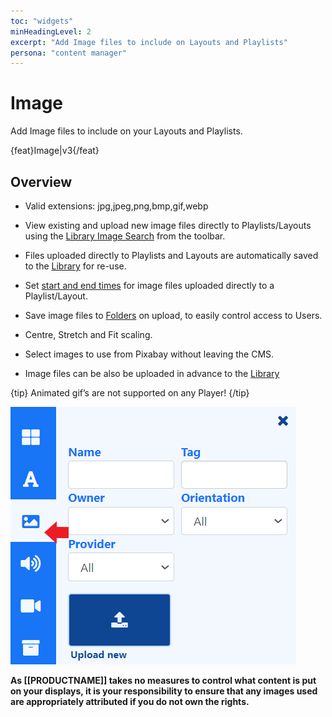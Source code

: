 ```yaml
---
toc: "widgets"
minHeadingLevel: 2
excerpt: "Add Image files to include on Layouts and Playlists"
persona: "content manager"
---
```


# Image

Add Image files to include on your Layouts and Playlists.

{feat}Image|v3{/feat}

## Overview

- Valid extensions:  jpg,jpeg,png,bmp,gif,webp

- View existing and upload new image files directly to Playlists/Layouts using the [Library Image Search](layouts_library_search.html) from the toolbar.
- Files uploaded directly to Playlists and Layouts are automatically saved to the [Library](media_library.html) for re-use.
- Set [start and end times](layouts_library_search#content-expiry-dates) for image files uploaded directly to a Playlist/Layout.
- Save image files to [Folders](tour_folders.html#content-saving-to-folders) on upload, to easily control access to Users.
- Centre, Stretch and Fit scaling.
- Select images to use from Pixabay without leaving the CMS.
- Image files can be also be uploaded in advance to the [Library](media_library.html) 

{tip}
Animated gif’s are not supported on any Player!
{/tip}

![Image](img/v4_media_module_image.png)



**As [[PRODUCTNAME]] takes no measures to control what content is put on your displays, it is your responsibility to ensure that any images used are appropriately attributed if you do not own the rights.**